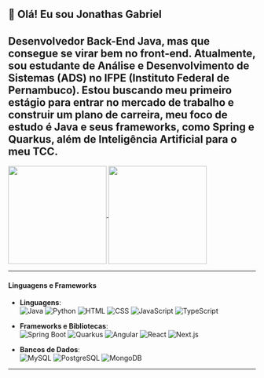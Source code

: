 ## 👋 Olá! Eu sou Jonathas Gabriel
Desenvolvedor Back-End Java, mas que consegue se virar bem no front-end. Atualmente, sou estudante de Análise e Desenvolvimento de Sistemas (ADS) no IFPE (Instituto Federal de Pernambuco). Estou buscando meu primeiro estágio para entrar no mercado de trabalho e construir um plano de carreira, meu foco de estudo é Java e seus frameworks, como Spring e Quarkus, além de Inteligência Artificial para o meu TCC.
---

<a href="https://github.com/jonat-has/github-readme-stats">
  <img height=200 align="center" src="https://github-readme-stats.vercel.app/api?username=jonat-has&show_icons=true&theme=dark" />
</a>
<a href="https://github.com/jonat-has/convoychat">
  <img height=200 align="center" src="https://github-readme-stats.vercel.app/api/top-langs/?username=jonat-has&layout=compact&theme=dark" />
</a>

---

#### Linguagens e Frameworks

- **Linguagens**:  
  ![Java](https://img.shields.io/badge/Java-%23ED8B00.svg?style=for-the-badge&logo=java&logoColor=white) 
  ![Python](https://img.shields.io/badge/Python-%2314354C.svg?style=for-the-badge&logo=python&logoColor=white) 
  ![HTML](https://img.shields.io/badge/HTML5-%23E34F26.svg?style=for-the-badge&logo=html5&logoColor=white) 
  ![CSS](https://img.shields.io/badge/CSS3-%231572B6.svg?style=for-the-badge&logo=css3&logoColor=white) 
  ![JavaScript](https://img.shields.io/badge/JavaScript-%23F7DF1E.svg?style=for-the-badge&logo=javascript&logoColor=black) 
  ![TypeScript](https://img.shields.io/badge/TypeScript-%23007ACC.svg?style=for-the-badge&logo=typescript&logoColor=white)


- **Frameworks e Bibliotecas**:  
  ![Spring Boot](https://img.shields.io/badge/Spring%20Boot-%236DB33F.svg?style=for-the-badge&logo=spring&logoColor=white) 
  ![Quarkus](https://img.shields.io/badge/Quarkus-%2320256D.svg?style=for-the-badge&logo=quarkus&logoColor=white) 
  ![Angular](https://img.shields.io/badge/Angular-%23DD0031.svg?style=for-the-badge&logo=angular&logoColor=white) 
  ![React](https://img.shields.io/badge/React-%2320232a.svg?style=for-the-badge&logo=react&logoColor=%2361DAFB) 
  ![Next.js](https://img.shields.io/badge/Next.js-%23000000.svg?style=for-the-badge&logo=nextdotjs&logoColor=white)


- **Bancos de Dados**:  
  ![MySQL](https://img.shields.io/badge/MySQL-%2300f.svg?style=for-the-badge&logo=mysql&logoColor=white) 
  ![PostgreSQL](https://img.shields.io/badge/PostgreSQL-%23336791.svg?style=for-the-badge&logo=postgresql&logoColor=white) 
  ![MongoDB](https://img.shields.io/badge/MongoDB-%2347A248.svg?style=for-the-badge&logo=mongodb&logoColor=white)

---
